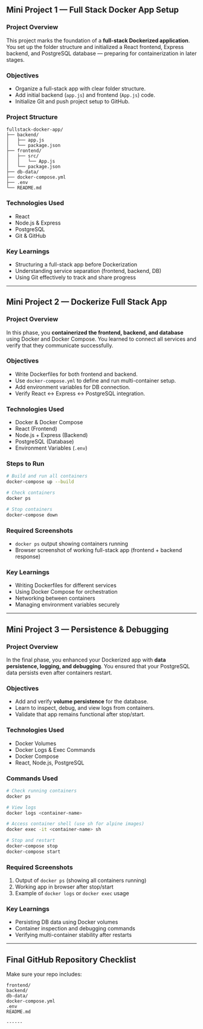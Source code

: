 ## **Mini Project 1 — Full Stack Docker App Setup**

### Project Overview

This project marks the foundation of a **full-stack Dockerized application**.
You set up the folder structure and initialized a React frontend, Express backend, and PostgreSQL database — preparing for containerization in later stages.

### **Objectives**

* Organize a full-stack app with clear folder structure.
* Add initial backend (`app.js`) and frontend (`App.js`) code.
* Initialize Git and push project setup to GitHub.

### **Project Structure**

```
fullstack-docker-app/
├── backend/
│   ├── app.js
│   └── package.json
├── frontend/
│   ├── src/
│   │   └── App.js
│   └── package.json
├── db-data/
├── docker-compose.yml
├── .env
└── README.md
```

### **Technologies Used**

* React
* Node.js & Express
* PostgreSQL
* Git & GitHub

### **Key Learnings**

* Structuring a full-stack app before Dockerization
* Understanding service separation (frontend, backend, DB)
* Using Git effectively to track and share progress

---

## **Mini Project 2 — Dockerize Full Stack App**

###  Project Overview

In this phase, you **containerized the frontend, backend, and database** using Docker and Docker Compose.
You learned to connect all services and verify that they communicate successfully.

### **Objectives**

* Write Dockerfiles for both frontend and backend.
* Use `docker-compose.yml` to define and run multi-container setup.
* Add environment variables for DB connection.
* Verify React ↔ Express ↔ PostgreSQL integration.

### **Technologies Used**

* Docker & Docker Compose
* React (Frontend)
* Node.js + Express (Backend)
* PostgreSQL (Database)
* Environment Variables (`.env`)

### **Steps to Run**

```bash
# Build and run all containers
docker-compose up --build

# Check containers
docker ps

# Stop containers
docker-compose down
```

### **Required Screenshots**

* `docker ps` output showing containers running
* Browser screenshot of working full-stack app (frontend + backend response)

### **Key Learnings**

* Writing Dockerfiles for different services
* Using Docker Compose for orchestration
* Networking between containers
* Managing environment variables securely

---

## **Mini Project 3 — Persistence & Debugging**

### Project Overview

In the final phase, you enhanced your Dockerized app with **data persistence, logging, and debugging**.
You ensured that your PostgreSQL data persists even after containers restart.

### **Objectives**

* Add and verify **volume persistence** for the database.
* Learn to inspect, debug, and view logs from containers.
* Validate that app remains functional after stop/start.

### **Technologies Used**

* Docker Volumes
* Docker Logs & Exec Commands
* Docker Compose
* React, Node.js, PostgreSQL

### **Commands Used**

```bash
# Check running containers
docker ps

# View logs
docker logs <container-name>

# Access container shell (use sh for alpine images)
docker exec -it <container-name> sh

# Stop and restart
docker-compose stop
docker-compose start
```

### **Required Screenshots**

1. Output of `docker ps` (showing all containers running)
2. Working app in browser after stop/start
3. Example of `docker logs` or `docker exec` usage

### **Key Learnings**

* Persisting DB data using Docker volumes
* Container inspection and debugging commands
* Verifying multi-container stability after restarts

---

## **Final GitHub Repository Checklist**

Make sure your repo includes:

```
frontend/
backend/
db-data/
docker-compose.yml
.env
README.md

------
